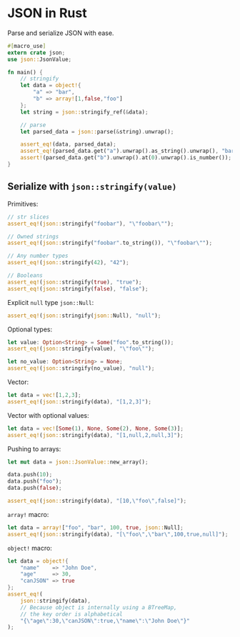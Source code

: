# JSON in Rust

Parse and serialize JSON with ease.

```rust
#[macro_use]
extern crate json;
use json::JsonValue;

fn main() {
    // stringify
    let data = object!{
        "a" => "bar",
        "b" => array![1,false,"foo"]
    };
    let string = json::stringify_ref(&data);

    // parse
    let parsed_data = json::parse(&string).unwrap();

    assert_eq!(data, parsed_data);
    assert_eq!(parsed_data.get("a").unwrap().as_string().unwrap(), "bar");
    assert!(parsed_data.get("b").unwrap().at(0).unwrap().is_number());
}
```

## Serialize with `json::stringify(value)`

Primitives:

```rust
// str slices
assert_eq!(json::stringify("foobar"), "\"foobar\"");

// Owned strings
assert_eq!(json::stringify("foobar".to_string()), "\"foobar\"");

// Any number types
assert_eq!(json::stringify(42), "42");

// Booleans
assert_eq!(json::stringify(true), "true");
assert_eq!(json::stringify(false), "false");
```

Explicit `null` type `json::Null`:

```rust
assert_eq!(json::stringify(json::Null), "null");
```

Optional types:

```rust
let value: Option<String> = Some("foo".to_string());
assert_eq!(json::stringify(value), "\"foo\"");

let no_value: Option<String> = None;
assert_eq!(json::stringify(no_value), "null");
```

Vector:

```rust
let data = vec![1,2,3];
assert_eq!(json::stringify(data), "[1,2,3]");
```

Vector with optional values:

```rust
let data = vec![Some(1), None, Some(2), None, Some(3)];
assert_eq!(json::stringify(data), "[1,null,2,null,3]");
```

Pushing to arrays:

```rust
let mut data = json::JsonValue::new_array();

data.push(10);
data.push("foo");
data.push(false);

assert_eq!(json::stringify(data), "[10,\"foo\",false]");
```

`array!` macro:

```rust
let data = array!["foo", "bar", 100, true, json::Null];
assert_eq!(json::stringify(data), "[\"foo\",\"bar\",100,true,null]");
```

`object!` macro:

```rust
let data = object!{
    "name"    => "John Doe",
    "age"     => 30,
    "canJSON" => true
};
assert_eq!(
    json::stringify(data),
    // Because object is internally using a BTreeMap,
    // the key order is alphabetical
    "{\"age\":30,\"canJSON\":true,\"name\":\"John Doe\"}"
);
```
